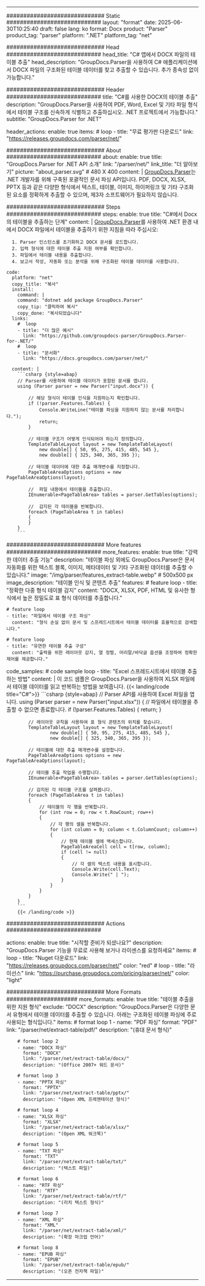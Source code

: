 


---
############################# Static ############################
layout: "format"
date:  2025-06-30T10:25:40
draft: false
lang: ko
format: Docx
product: "Parser"
product_tag: "parser"
platform: ".NET"
platform_tag: "net"

############################# Head ############################
head_title: "C# 앱에서 DOCX 파일의 테이블 추출"
head_description: "GroupDocs.Parser을 사용하여 C# 애플리케이션에서 DOCX 파일의 구조화된 테이블 데이터를 찾고 추출할 수 있습니다. 추가 종속성 없이 가능합니다."

############################# Header ############################
title: "C#를 사용한 DOCX의 테이블 추출" 
description: "GroupDocs.Parser을 사용하여 PDF, Word, Excel 및 기타 파일 형식에서 테이블 구조를 신속하게 식별하고 추출하십시오. .NET 프로젝트에서 가능합니다."
subtitle: "GroupDocs.Parser for .NET" 

header_actions:
  enable: true
  items:
    #  loop
    - title: "무료 평가판 다운로드"
      link: "https://releases.groupdocs.com/parser/net/"
      
############################# About ############################
about:
    enable: true
    title: "GroupDocs.Parser for .NET API 소개"
    link: "/parser/net/"
    link_title: "더 알아보기"
    picture: "about_parser.svg" # 480 X 400
    content: |
       [GroupDocs.Parser](/parser/net/)는 .NET 개발자를 위해 구축된 포괄적인 문서 파싱 API입니다. PDF, DOCX, XLSX, PPTX 등과 같은 다양한 형식에서 텍스트, 테이블, 이미지, 하이퍼링크 및 기타 구조화된 요소를 정확하게 추출할 수 있으며, 제3자 소프트웨어가 필요하지 않습니다.

############################# Steps ############################
steps:
    enable: true
    title: "C#에서 Docx의 테이블을 추출하는 단계"
    content: |
      [GroupDocs.Parser](/parser/net/)를 사용하여 .NET 환경 내에서 DOCX 파일에서 테이블을 추출하기 위한 지침을 따라 주십시오:
      
      1. Parser 인스턴스를 초기화하고 DOCX 문서를 로드합니다.
      2. 입력 형식에 대한 테이블 추출 지원 여부를 확인합니다.
      3. 파일에서 테이블 내용을 추출합니다.
      4. 보고서 작성, 자동화 또는 분석을 위해 구조화된 테이블 데이터를 사용합니다.
   
    code:
      platform: "net"
      copy_title: "복사"
      install:
        command: |
        command: "dotnet add package GroupDocs.Parser"
        copy_tip: "클릭하여 복사"
        copy_done: "복사되었습니다"
      links:
        #  loop
        - title: "더 많은 예시"
          link: "https://github.com/groupdocs-parser/GroupDocs.Parser-for-.NET/"
        #  loop
        - title: "문서화"
          link: "https://docs.groupdocs.com/parser/net/"
          
      content: |
        ```csharp {style=abap}
        // Parser를 사용하여 테이블 데이터가 포함된 문서를 엽니다.
        using (Parser parser = new Parser("input.docx")) {

            // 해당 형식이 테이블 인식을 지원하는지 확인합니다.
            if (!parser.Features.Tables) {
                Console.WriteLine("테이블 파싱을 지원하지 않는 문서를 처리합니다.");
                return;
            }

            // 테이블 구조가 어떻게 인식되어야 하는지 정의합니다.
            TemplateTableLayout layout = new TemplateTableLayout(
                new double[] { 50, 95, 275, 415, 485, 545 },
                new double[] { 325, 340, 365, 395 });

            // 테이블 데이터에 대한 추출 매개변수를 지정합니다.
            PageTableAreaOptions options = new PageTableAreaOptions(layout);

            //  파일 내용에서 테이블을 추출합니다.
            IEnumerable<PageTableArea> tables = parser.GetTables(options);

            //  감지된 각 테이블을 반복합니다.
            foreach (PageTableArea t in tables)
            {
            }
        }
        ```  

############################# More features ############################
more_features:
  enable: true
  title: "강력한 데이터 추출 기능"
  description: "테이블 파싱 외에도 GroupDocs.Parser은 문서 자동화를 위한 텍스트 블록, 이미지, 메타데이터 및 기타 구조화된 데이터를 추출할 수 있습니다."
  image: "/img/parser/features_extract-table.webp" # 500x500 px
  image_description: "테이블 인식 및 콘텐츠 추출"
  features:
    # feature loop
    - title: "정확한 다중 형식 테이블 감지"
      content: "DOCX, XLSX, PDF, HTML 및 유사한 형식에서 높은 정밀도로 표 형식 데이터를 추출합니다."

    # feature loop
    - title: "파일에서 테이블 구조 파싱"
      content: "형식 손실 없이 문서 및 스프레드시트에서 테이블 데이터를 효율적으로 검색합니다."

    # feature loop
    - title: "유연한 테이블 추출 구성"
      content: "출력을 위한 레이아웃 감지, 열 정렬, 머리말/바닥글 옵션을 조정하여 정확한 제어를 제공합니다."
      
  code_samples:
    # code sample loop
    - title: "Excel 스프레드시트에서 테이블 추출하는 방법"
      content: |
        이 코드 샘플은 GroupDocs.Parser을 사용하여 XLSX 파일에서 테이블 데이터를 읽고 반복하는 방법을 보여줍니다.
        {{< landing/code title="C#">}}
        ```csharp {style=abap}
        //  Parser API를 사용하여 Excel 파일을 엽니다.
        using (Parser parser = new Parser("input.xlsx"))
        {
            // 파일에서 테이블을 추출할 수 없으면 종료합니다.
            if (!parser.Features.Tables)
            {
                return;
            }

            // 레이아웃 규칙을 사용하여 표 형식 콘텐츠의 위치를 찾습니다.
            TemplateTableLayout layout = new TemplateTableLayout(
                    new double[] { 50, 95, 275, 415, 485, 545 },
                    new double[] { 325, 340, 365, 395 });

            // 테이블에 대한 추출 매개변수를 설정합니다.
            PageTableAreaOptions options = new PageTableAreaOptions(layout);

            // 테이블 추출 작업을 수행합니다.
            IEnumerable<PageTableArea> tables = parser.GetTables(options);

            // 감지된 각 테이블 구조를 살펴봅니다.
            foreach (PageTableArea t in tables)
            {
                // 테이블의 각 행을 반복합니다.
                for (int row = 0; row < t.RowCount; row++)
                {
                    // 각 행의 셀을 반복합니다.
                    for (int column = 0; column < t.ColumnCount; column++)
                    {
                        // 현재 테이블 셀에 액세스합니다.
                        PageTableAreaCell cell = t[row, column];
                        if (cell != null)
                        {
                            // 각 셀의 텍스트 내용을 표시합니다.
                            Console.Write(cell.Text);
                            Console.Write(" | ");
                        }
                    }
                }
            }
        }
        ```
        {{< /landing/code >}}


############################# Actions ############################

actions:
  enable: true
  title: "시작할 준비가 되셨나요?"
  description: "GroupDocs.Parser 기능을 무료로 사용해 보거나 라이센스를 요청하세요"
  items:
    #  loop
    - title: "Nuget 다운로드"
      link: "https://releases.groupdocs.com/parser/net/"
      color: "red"
        #  loop
    - title: "라이선스"
      link: "https://purchase.groupdocs.com/pricing/parser/net/"
      color: "light"


############################# More Formats #####################
more_formats:
    enable: true
    title: "테이블 추출을 위한 지원 형식"
    exclude: "DOCX"
    description: "GroupDocs.Parser은 다양한 문서 유형에서 테이블 데이터를 추출할 수 있습니다. 아래는 구조화된 테이블 파싱에 주로 사용되는 형식입니다."
    items: 
        # format loop 1
        - name: "PDF 파싱"
          format: "PDF"
          link: "/parser/net/extract-table/pdf/"
          description: "(휴대 문서 형식)"
          
        # format loop 2
        - name: "DOCX 파싱"
          format: "DOCX"
          link: "/parser/net/extract-table/docx/"
          description: "(Office 2007+ 워드 문서)"
          
        # format loop 3
        - name: "PPTX 파싱"
          format: "PPTX"
          link: "/parser/net/extract-table/pptx/"
          description: "(Open XML 프레젠테이션 형식)"
          
        # format loop 4
        - name: "XLSX 파싱"
          format: "XLSX"
          link: "/parser/net/extract-table/xlsx/"
          description: "(Open XML 워크북)"
          
        # format loop 5
        - name: "TXT 파싱"
          format: "TXT"
          link: "/parser/net/extract-table/txt/"
          description: "(텍스트 파일)"
          
        # format loop 6
        - name: "RTF 파싱"
          format: "RTF"
          link: "/parser/net/extract-table/rtf/"
          description: "(리치 텍스트 형식)"
          
        # format loop 7
        - name: "XML 파싱"
          format: "XML"
          link: "/parser/net/extract-table/xml/"
          description: "(확장 마크업 언어)"
          
        # format loop 8
        - name: "EPUB 파싱"
          format: "EPUB"
          link: "/parser/net/extract-table/epub/"
          description: "(오픈 전자책 파일)"
         
          

---